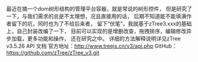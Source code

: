 最近在搞一个dom树形结构的管理平台容器，就是常说的树形控件，
但是研究了一下，与我们需求的总是不太理想，况且直接用的话，
后期不知道能不能填满作者留下的坑，同时也为了不给后来者，
留下“伏笔”，我就基于zTree3.xxx的基础上，自己封装改编了一下，
目前可以实现的是增删改查，拖拽排序，编辑修改异步加载，更多功能和操作，
还在研究之中。
详细的方法解释说明详见zTree v3.5.26 API 文档
官方地址：http://www.treejs.cn/v3/api.php
GitHub：https://github.com/zTree/zTree_v3.git